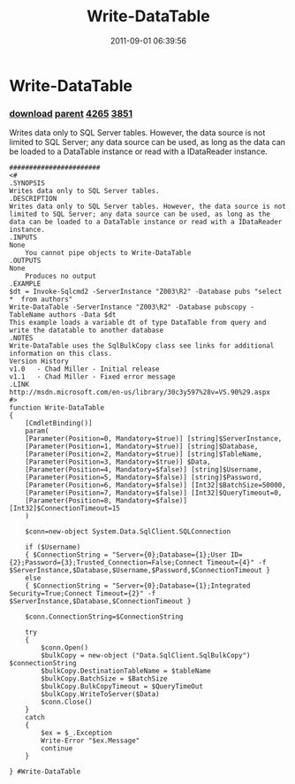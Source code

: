 ﻿---
pid:            2943
parent:         2653
children:       4265,3851
poster:         Chad Miller
title:          Write-DataTable
date:           2011-09-01 06:39:56
description:    Writes data only to SQL Server tables. However, the data source is not limited to SQL Server; any data source can be used, as long as the data can be loaded to a DataTable instance or read with a IDataReader instance.
format:         posh
---

# Write-DataTable

### [download](2943.ps1) [parent](2653.md) [4265](4265.md) [3851](3851.md)

Writes data only to SQL Server tables. However, the data source is not limited to SQL Server; any data source can be used, as long as the data can be loaded to a DataTable instance or read with a IDataReader instance.

```posh
#######################
<#
.SYNOPSIS
Writes data only to SQL Server tables.
.DESCRIPTION
Writes data only to SQL Server tables. However, the data source is not limited to SQL Server; any data source can be used, as long as the data can be loaded to a DataTable instance or read with a IDataReader instance.
.INPUTS
None
    You cannot pipe objects to Write-DataTable
.OUTPUTS
None
    Produces no output
.EXAMPLE
$dt = Invoke-Sqlcmd2 -ServerInstance "Z003\R2" -Database pubs "select *  from authors"
Write-DataTable -ServerInstance "Z003\R2" -Database pubscopy -TableName authors -Data $dt
This example loads a variable dt of type DataTable from query and write the datatable to another database
.NOTES
Write-DataTable uses the SqlBulkCopy class see links for additional information on this class.
Version History
v1.0   - Chad Miller - Initial release
v1.1   - Chad Miller - Fixed error message
.LINK
http://msdn.microsoft.com/en-us/library/30c3y597%28v=VS.90%29.aspx
#>
function Write-DataTable
{
    [CmdletBinding()]
    param(
    [Parameter(Position=0, Mandatory=$true)] [string]$ServerInstance,
    [Parameter(Position=1, Mandatory=$true)] [string]$Database,
    [Parameter(Position=2, Mandatory=$true)] [string]$TableName,
    [Parameter(Position=3, Mandatory=$true)] $Data,
    [Parameter(Position=4, Mandatory=$false)] [string]$Username,
    [Parameter(Position=5, Mandatory=$false)] [string]$Password,
    [Parameter(Position=6, Mandatory=$false)] [Int32]$BatchSize=50000,
    [Parameter(Position=7, Mandatory=$false)] [Int32]$QueryTimeout=0,
    [Parameter(Position=8, Mandatory=$false)] [Int32]$ConnectionTimeout=15
    )
    
    $conn=new-object System.Data.SqlClient.SQLConnection

    if ($Username)
    { $ConnectionString = "Server={0};Database={1};User ID={2};Password={3};Trusted_Connection=False;Connect Timeout={4}" -f $ServerInstance,$Database,$Username,$Password,$ConnectionTimeout }
    else
    { $ConnectionString = "Server={0};Database={1};Integrated Security=True;Connect Timeout={2}" -f $ServerInstance,$Database,$ConnectionTimeout }

    $conn.ConnectionString=$ConnectionString

    try
    {
        $conn.Open()
        $bulkCopy = new-object ("Data.SqlClient.SqlBulkCopy") $connectionString
        $bulkCopy.DestinationTableName = $tableName
        $bulkCopy.BatchSize = $BatchSize
        $bulkCopy.BulkCopyTimeout = $QueryTimeOut
        $bulkCopy.WriteToServer($Data)
        $conn.Close()
    }
    catch
    {
        $ex = $_.Exception
        Write-Error "$ex.Message"
        continue
    }

} #Write-DataTable
```
